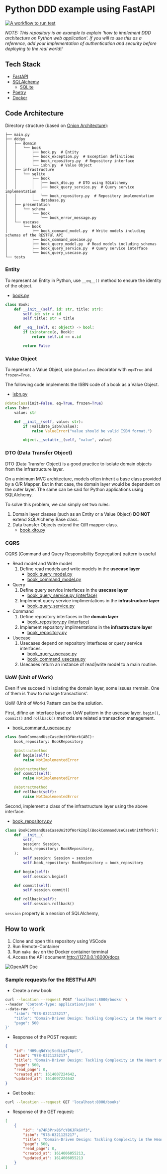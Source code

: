 # Python DDD example using FastAPI

[![A workflow to run test](https://github.com/iktakahiro/dddpy/actions/workflows/test.yml/badge.svg)](https://github.com/iktakahiro/dddpy/actions/workflows/test.yml)

*NOTE: This repository is an example to explain 'how to implement DDD architecture on Python web application'. If you will to use this as a reference, add your implementation of authentication and security before deploying to the real world!!*

## Tech Stack

* [FastAPI](https://fastapi.tiangolo.com/)
* [SQLAlchemy](https://www.sqlalchemy.org/)
  * [SQLite](https://www.sqlite.org/index.html)
* [Poetry](https://python-poetry.org/)
* [Docker](https://www.docker.com/)

## Code Architecture

Directory structure (based on [Onion Architecture](https://jeffreypalermo.com/2008/07/the-onion-architecture-part-1/)):

```tree
├── main.py
├── dddpy
│   ├── domain
│   │   └── book
│   │       ├── book.py  # Entity
│   │       ├── book_exception.py  # Exception definitions
│   │       ├── book_repository.py  # Repository interface
│   │       └── isbn.py  # Value Object
│   ├── infrastructure
│   │   └── sqlite
│   │       ├── book
│   │       │   ├── book_dto.py  # DTO using SQLAlchemy
│   │       │   ├── book_query_service.py  # Query service implementation
│   │       │   └── book_repository.py  # Repository implementation
│   │       └── database.py
│   ├── presentation
│   │   └── schema
│   │       └── book
│   │           └── book_error_message.py
│   └── usecase
│       └── book
│           ├── book_command_model.py  # Write models including schemas of the RESTFul API
│           ├── book_command_usecase.py
│           ├── book_query_model.py  # Read models including schemas
│           ├── book_query_service.py  # Query service interface
│           └── book_query_usecase.py
└── tests
```

### Entity

To represent an Entity in Python, use `__eq__()` method to ensure the identity of the object.

* [book.py](./dddpy/domain/book/book.py)

```python
class Book:
    def __init__(self, id: str, title: str):
        self.id: str = id
        self.title: str = title

    def __eq__(self, o: object) -> bool:
        if isinstance(o, Book):
            return self.id == o.id

        return False
```

### Value Object

To represent a Value Object, use `@dataclass` decorator with `eq=True` and `frozen=True`.

The following code implements the ISBN code of a book as a Value Object.

* [isbn.py](./dddpy/domain/book/isbn.py)

```python
@dataclass(init=False, eq=True, frozen=True)
class Isbn:
    value: str

    def __init__(self, value: str):
        if !validate_isbn(value):
            raise ValueError("value should be valid ISBN format.")

        object.__setattr__(self, "value", value)
```

### DTO (Data Transfer Object)

DTO (Data Transfer Object) is a good practice to isolate domain objects from the infrastructure layer.

On a minimum MVC architecture, models often inherit a base class provided by a O/R Mapper. But in that case, the domain layer would be dependent on the outer layer. The same can be said for Python applications using SQLAlchemy.

To solve this problem, we can simply set two rules:

1. Domain layer classes (such as an Entity or a Value Object) **DO NOT** extend SQLAlchemy Base class.
2. Data transfer Objects extend the O/R mapper class.
   * [book_dto.py](./dddpy/infrastructure/sqlite/book/book_dto.py)

### CQRS

CQRS (Command and Query Responsibility Segregation) pattern is useful 

* Read model and Write model
  1. Define read models and write models in the **usecase layer**
     * [book_query_model.py](./dddpy/usecase/book/book_query_model.py)
     * [book_command_model.py](./dddpy/usecase/book/book_command_model.py)
* Query
  1. Define query service interfaces in the **usecase layer**
     * [book_query_service.py (interface)](./dddpy/usecase/book/book_query_service.py)
  2. Implement query service implimentations in the **infrastructure layer**
     * [book_query_service.py](./dddpy/infrastructure/sqlite/book/book_query_service.py)
* Command
  1. Define repository interfaces in the **domain layer**
     * [book_repository.py (interface)](./dddpy/domain/book/book_repository.py)
  2. Implement repository implimentations in the **infrastructure layer**
     * [book_repository.py](./dddpy/infrastructure/sqlite/book/book_repository.py)
* Usecase
  1. Usecases depend on repository interfaces or query service interfaces.
     * [book_query_usecase.py](./dddpy/usecase/book/book_query_usecase.py)
     * [book_command_usecase.py](./dddpy/usecase/book/book_command_usecase.py)
  2. Usecases return an instance of read|write model to a main routine.

### UoW (Unit of Work)

Even if we succeed in isolating the domain layer, some issues rremain. One of them is 'how to manage transactions'.

UoW (Unit of Work) Pattern can be the solution.

First, difine an interface base on UoW pattern in the usecase layer. `begin()`, `commit()` and `rollback()` methods are related a transaction management.

* [book_command_usecase.py](./dddpy/usecase/book/book_command_usecase.py)

```python
class BookCommandUseCaseUnitOfWork(ABC):
    book_repository: BookRepository

    @abstractmethod
    def begin(self):
        raise NotImplementedError

    @abstractmethod
    def commit(self):
        raise NotImplementedError

    @abstractmethod
    def rollback(self):
        raise NotImplementedError
```

Second, implement a class of the infrastructure layer using the above interface.

* [book_repository.py](./dddpy/infrastructure/sqlite/book/book_repository.py)

```python
class BookCommandUseCaseUnitOfWorkImpl(BookCommandUseCaseUnitOfWork):
    def __init__(
        self,
        session: Session,
        book_repository: BookRepository,
    ):
        self.session: Session = session
        self.book_repository: BookRepository = book_repository

    def begin(self):
        self.session.begin()

    def commit(self):
        self.session.commit()

    def rollback(self):
        self.session.rollback()
```

`session` property is a session of SQLAlchemy,

## How to work

1. Clone and open this repository using VSCode
2. Run Remote-Container
3. Run `make dev` on the Docker container terminal
4. Access the API document http://127.0.0.1:8000/docs

![OpenAPI Doc](./screenshots/openapi_doc.png)

### Sample requests for the RESTFul API

* Create a new book:

```bash
curl --location --request POST 'localhost:8000/books' \
--header 'Content-Type: application/json' \
--data-raw '{
    "isbn": "978-0321125217",
    "title": "Domain-Driven Design: Tackling Complexity in the Heart of Software",
    "page": 560
}'
```

* Response of the POST request:

```json
{
    "id": "HH9uqNdYbjScdiLgaTApcS",
    "isbn": "978-0321125217",
    "title": "Domain-Driven Design: Tackling Complexity in the Heart of Software",
    "page": 560,
    "read_page": 0,
    "created_at": 1614007224642,
    "updated_at": 1614007224642
}
```

* Get books:

```bash
curl --location --request GET 'localhost:8000/books'
```

* Response of the GET request:

```json
[
    {
        "id": "e74R3Prx8SfcY8KJFkGVf3",
        "isbn": "978-0321125217",
        "title": "Domain-Driven Design: Tackling Complexity in the Heart of Software",
        "page": 560,
        "read_page": 0,
        "created_at": 1614006055213,
        "updated_at": 1614006055213
    }
]
```

